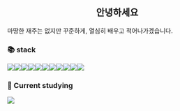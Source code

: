## <center>안녕하세요 </center>

마땅한 재주는 없지만 꾸준하게, 열심히 배우고 적어나가겠습니다.

### 📚 stack
<div style="display: flex;">
<img src="https://img.shields.io/badge/Python-3776AB?style=for-the-badge&logo=python&logoColor=white"> 
<img src="https://img.shields.io/badge/Java-007396?style=for-the-badge&logo=OpenJDK&logoColor=white">
<img src="https://img.shields.io/badge/C-A8B9CC?style=for-the-badge&logo=c&logoColor=white"> 
<img src="https://img.shields.io/badge/C++-00599C?style=for-the-badge&logo=cplusplus&logoColor=white"> 
<br>
<img src="https://img.shields.io/badge/html5-E34F26?style=for-the-badge&logo=html5&logoColor=white"> 
<img src="https://img.shields.io/badge/JS-F7DF1E?style=for-the-badge&logo=javascript&logoColor=white"> 
<img src="https://img.shields.io/badge/CSS-663399?style=for-the-badge&logo=CSS&logoColor=white"> 
<br> 
<img src="https://img.shields.io/badge/MYSQL-4479A1?style=for-the-badge&logo=mysql&logoColor=white"> 
<br>
<img src="https://img.shields.io/badge/Wireshark-1679A7?style=for-the-badge&logo=wireshark&logoColor=white">
<img src="https://img.shields.io/badge/burpsuite-FF6633?style=for-the-badge&logo=burpsuite&logoColor=white">
<img src="https://img.shields.io/badge/OWASP-000000?style=for-the-badge&logo=owasp&logoColor=white">
</div>

### 🌱 Current studying <br>
<img src="https://img.shields.io/badge/Spring-6DB33F?style=for-the-badge&logo=spring&logoColor=white">
